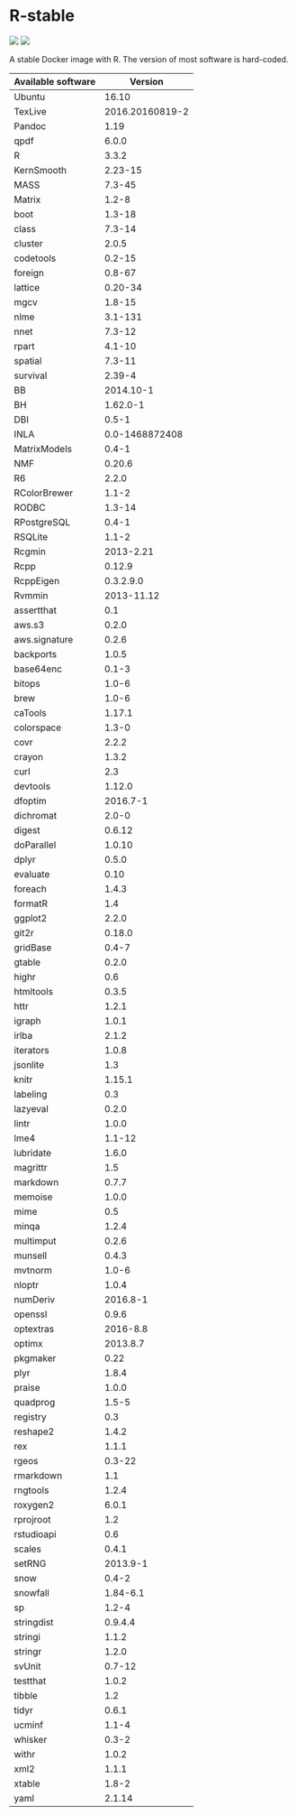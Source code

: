 # R-stable

[![](https://images.microbadger.com/badges/version/inbobmk/rstable.svg)](http://microbadger.com/images/inbobmk/rstable "Get your own version badge on microbadger.com") [![](https://images.microbadger.com/badges/image/inbobmk/rstable.svg)](http://microbadger.com/images/inbobmk/rstable "Get your own image badge on microbadger.com")

A stable Docker image with R. The version of most software is hard-coded.

| Available software | Version         |
| ------------------ | --------------- |
|             Ubuntu |           16.10 |
|            TexLive | 2016.20160819-2 |
|             Pandoc |            1.19 |
|               qpdf |           6.0.0 |
|                  R |           3.3.2 | 
|         KernSmooth |         2.23-15 | 
|               MASS |          7.3-45 | 
|             Matrix |           1.2-8 | 
|               boot |          1.3-18 | 
|              class |          7.3-14 | 
|            cluster |           2.0.5 | 
|          codetools |          0.2-15 | 
|            foreign |          0.8-67 | 
|            lattice |         0.20-34 | 
|               mgcv |          1.8-15 | 
|               nlme |         3.1-131 | 
|               nnet |          7.3-12 | 
|              rpart |          4.1-10 | 
|            spatial |          7.3-11 | 
|           survival |          2.39-4 | 
|                 BB |       2014.10-1 | 
|                 BH |        1.62.0-1 | 
|                DBI |           0.5-1 | 
|               INLA |  0.0-1468872408 | 
|       MatrixModels |           0.4-1 | 
|                NMF |          0.20.6 | 
|                 R6 |           2.2.0 | 
|       RColorBrewer |           1.1-2 | 
|              RODBC |          1.3-14 | 
|        RPostgreSQL |           0.4-1 | 
|            RSQLite |           1.1-2 | 
|             Rcgmin |       2013-2.21 | 
|               Rcpp |          0.12.9 | 
|          RcppEigen |       0.3.2.9.0 | 
|             Rvmmin |      2013-11.12 | 
|         assertthat |             0.1 | 
|             aws.s3 |           0.2.0 | 
|      aws.signature |           0.2.6 | 
|          backports |           1.0.5 | 
|          base64enc |           0.1-3 | 
|             bitops |           1.0-6 | 
|               brew |           1.0-6 | 
|            caTools |          1.17.1 | 
|         colorspace |           1.3-0 | 
|               covr |           2.2.2 | 
|             crayon |           1.3.2 | 
|               curl |             2.3 | 
|           devtools |          1.12.0 | 
|            dfoptim |        2016.7-1 | 
|          dichromat |           2.0-0 | 
|             digest |          0.6.12 | 
|         doParallel |          1.0.10 | 
|              dplyr |           0.5.0 | 
|           evaluate |            0.10 | 
|            foreach |           1.4.3 | 
|            formatR |             1.4 | 
|            ggplot2 |           2.2.0 | 
|              git2r |          0.18.0 | 
|           gridBase |           0.4-7 | 
|             gtable |           0.2.0 | 
|              highr |             0.6 | 
|          htmltools |           0.3.5 | 
|               httr |           1.2.1 | 
|             igraph |           1.0.1 | 
|              irlba |           2.1.2 | 
|          iterators |           1.0.8 | 
|           jsonlite |             1.3 | 
|              knitr |          1.15.1 | 
|           labeling |             0.3 | 
|           lazyeval |           0.2.0 | 
|              lintr |           1.0.0 | 
|               lme4 |          1.1-12 | 
|          lubridate |           1.6.0 | 
|           magrittr |             1.5 | 
|           markdown |           0.7.7 | 
|            memoise |           1.0.0 | 
|               mime |             0.5 | 
|              minqa |           1.2.4 | 
|          multimput |           0.2.6 | 
|            munsell |           0.4.3 | 
|            mvtnorm |           1.0-6 | 
|             nloptr |           1.0.4 | 
|           numDeriv |        2016.8-1 | 
|            openssl |           0.9.6 | 
|          optextras |        2016-8.8 | 
|             optimx |        2013.8.7 | 
|           pkgmaker |            0.22 | 
|               plyr |           1.8.4 | 
|             praise |           1.0.0 | 
|           quadprog |           1.5-5 | 
|           registry |             0.3 | 
|           reshape2 |           1.4.2 | 
|                rex |           1.1.1 | 
|              rgeos |          0.3-22 | 
|          rmarkdown |             1.1 | 
|           rngtools |           1.2.4 | 
|           roxygen2 |           6.0.1 | 
|          rprojroot |             1.2 | 
|         rstudioapi |             0.6 | 
|             scales |           0.4.1 | 
|             setRNG |        2013.9-1 | 
|               snow |           0.4-2 | 
|           snowfall |        1.84-6.1 | 
|                 sp |           1.2-4 | 
|         stringdist |         0.9.4.4 | 
|            stringi |           1.1.2 | 
|            stringr |           1.2.0 | 
|             svUnit |          0.7-12 | 
|           testthat |           1.0.2 | 
|             tibble |             1.2 | 
|              tidyr |           0.6.1 | 
|             ucminf |           1.1-4 | 
|            whisker |           0.3-2 | 
|              withr |           1.0.2 | 
|               xml2 |           1.1.1 | 
|             xtable |           1.8-2 | 
|               yaml |          2.1.14 | 
